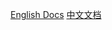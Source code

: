 [English Docs](https://github.com/exchange-doc/api/blob/master/api/us_en/api_doc_en.md)
[中文文档](https://github.com/exchange-doc/api/blob/master/api/zh_cn/api_doc_cn.md)
